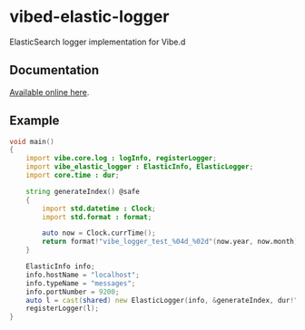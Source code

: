 # vibed-elastic-logger
ElasticSearch logger implementation for Vibe.d

## Documentation

[Available online here](https://economicmodeling.github.io/vibed-elastic-logger/).

## Example

```d
void main()
{
    import vibe.core.log : logInfo, registerLogger;
    import vibe_elastic_logger : ElasticInfo, ElasticLogger;
    import core.time : dur;

    string generateIndex() @safe
    {
        import std.datetime : Clock;
        import std.format : format;

        auto now = Clock.currTime();
        return format!"vibe_logger_test_%04d_%02d"(now.year, now.month);
    }

    ElasticInfo info;
    info.hostName = "localhost";
    info.typeName = "messages";
    info.portNumber = 9200;
    auto l = cast(shared) new ElasticLogger(info, &generateIndex, dur!"seconds"(5), 30);
    registerLogger(l);
}
```

